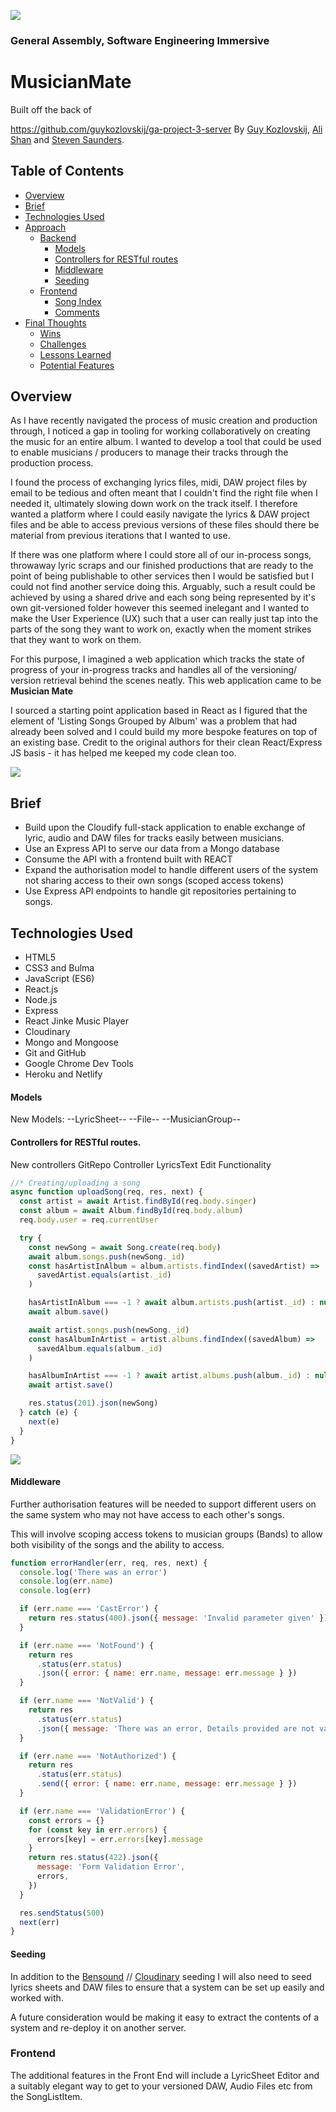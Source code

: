 ![](https://ga-dash.s3.amazonaws.com/production/assets/logo-9f88ae6c9c3871690e33280fcf557f33.png)

### General Assembly, Software Engineering Immersive

# MusicianMate

Built off the back of 

https://github.com/guykozlovskij/ga-project-3-server By [Guy Kozlovskij](https://github.com/guykozlovskij), [Ali Shan](https://github.com/Aliwebs) and [Steven Saunders](https://github.com/SuperSuperStore).

## Table of Contents

- [Overview](#overview)
- [Brief](#brief)
- [Technologies Used](#technologies)
- [Approach](#approach)
  - [Backend](#backend)
    - [Models](#models)
    - [Controllers for RESTful routes](#controllers)
    - [Middleware](#middleware)
    - [Seeding](#seeding)
  - [Frontend](#frontend)
    - [Song Index](#song-index)
    - [Comments](#comments)
- [Final Thoughts](#final-thoughts)
  - [Wins](#wins)
  - [Challenges](#challenges)
  - [Lessons Learned](#lessons-learned)
  - [Potential Features](#potential-features)

<a name="overview"></a>

## Overview

As I have recently navigated the process of music creation and production through, I noticed a gap in tooling for working collaboratively on creating the music for an entire album. I wanted to develop a tool that could be used to enable musicians / producers to manage their tracks through the production process.

I found the process of exchanging lyrics files, midi, DAW project files by email to be tedious and often meant that I couldn't find the right file when I needed it, ultimately slowing down work on the track itself. I therefore wanted a platform where I could easily navigate the lyrics & DAW project files and be able to access previous versions of these files should there be material from previous iterations that I wanted to use.

If there was one platform where I could store all of our in-process songs, throwaway lyric scraps and our finished productions that are ready to the point of being publishable to other services then I would be satisfied but I could not find another service doing this. Arguably, such a result could be achieved by using a shared drive and each song being represented by it's own git-versioned folder however this seemed inelegant and I wanted to make the User Experience (UX) such that a user can really just tap into the parts of the song they want to work on, exactly when the moment strikes that they want to work on them.

For this purpose, I imagined a web application which tracks the state of progress of your in-progress tracks and handles all of the versioning/ version retrieval behind the scenes neatly. This web application came to be **Musician Mate**

I sourced a starting point application based in React as I figured that the element of 'Listing Songs Grouped by Album' was a problem that had already been solved and I could build my more bespoke features on top of an existing base. Credit to the original authors for their clean React/Express JS basis - it has helped me keeped my code clean too.

![](/readme-img/tour.gif)

<a name="brief"></a>

## Brief

- Build upon the Cloudify full-stack application to enable exchange of lyric, audio and DAW files for tracks easily between musicians.
- Use an Express API to serve our data from a Mongo database
- Consume the API with a frontend built with REACT
- Expand the authorisation model to handle different users of the system not sharing access to their own songs (scoped access tokens)
- Use Express API endpoints to handle git repositories pertaining to songs.

<a name="technologies"></a>

## Technologies Used

- HTML5
- CSS3 and Bulma
- JavaScript (ES6)
- React.js
- Node.js
- Express
- React Jinke Music Player
- Cloudinary
- Mongo and Mongoose
- Git and GitHub
- Google Chrome Dev Tools
- Heroku and Netlify


<a name="models"></a>

#### Models

New Models:
--LyricSheet--
--File--
--MusicianGroup--


<a name="controllers"></a>

#### Controllers for RESTful routes.

New controllers
GitRepo Controller
LyricsText Edit Functionality

```js
//* Creating/uploading a song
async function uploadSong(req, res, next) {
  const artist = await Artist.findById(req.body.singer)
  const album = await Album.findById(req.body.album)
  req.body.user = req.currentUser

  try {
    const newSong = await Song.create(req.body)
    await album.songs.push(newSong._id)
    const hasArtistInAlbum = album.artists.findIndex((savedArtist) =>
      savedArtist.equals(artist._id)
    )

    hasArtistInAlbum === -1 ? await album.artists.push(artist._id) : null
    await album.save()

    await artist.songs.push(newSong._id)
    const hasAlbumInArtist = artist.albums.findIndex((savedAlbum) =>
      savedAlbum.equals(album._id)
    )

    hasAlbumInArtist === -1 ? await artist.albums.push(album._id) : null
    await artist.save()

    res.status(201).json(newSong)
  } catch (e) {
    next(e)
  }
}
```

![](/readme-img/song-create.png)

<a name="middleware"></a>

#### Middleware

Further authorisation features will be needed to support different users on the same system who may not have access to each other's songs.

This will involve scoping access tokens to musician groups (Bands) to allow both visibility of the songs and the ability to access.
```js
function errorHandler(err, req, res, next) {
  console.log('There was an error')
  console.log(err.name)
  console.log(err)

  if (err.name === 'CastError') {
    return res.status(400).json({ message: 'Invalid parameter given' })
  }

  if (err.name === 'NotFound') {
    return res
      .status(err.status)
      .json({ error: { name: err.name, message: err.message } })
  }

  if (err.name === 'NotValid') {
    return res
      .status(err.status)
      .json({ message: 'There was an error, Details provided are not valid' })
  }

  if (err.name === 'NotAuthorized') {
    return res
      .status(err.status)
      .send({ error: { name: err.name, message: err.message } })
  }

  if (err.name === 'ValidationError') {
    const errors = {}
    for (const key in err.errors) {
      errors[key] = err.errors[key].message
    }
    return res.status(422).json({
      message: 'Form Validation Error',
      errors,
    })
  }

  res.sendStatus(500)
  next(err)
}
```

<a name="seeding"></a>

#### Seeding

In addition to the [Bensound](https://www.bensound.com/) //  [Cloudinary](https://cloudinary.com/) seeding I will also need to seed lyrics sheets and DAW files to ensure that a system can be set up easily and worked with.

A future consideration would be making it easy to extract the contents of a system and re-deploy it on another server.


<a name="frontend"></a>

### Frontend

The additional features in the Front End will include a LyricSheet Editor and a suitably elegant way to get to your versioned DAW, Audio Files etc from the SongListItem.
